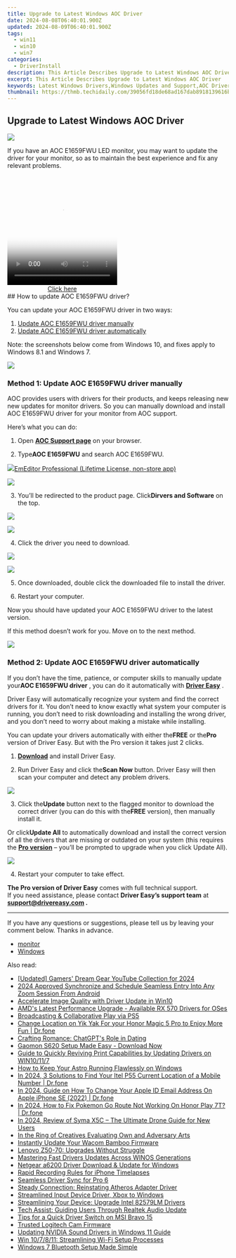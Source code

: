 ```yaml
---
title: Upgrade to Latest Windows AOC Driver
date: 2024-08-08T06:40:01.900Z
updated: 2024-08-09T06:40:01.900Z
tags:
  - win11
  - win10
  - win7
categories:
  - DriverInstall
description: This Article Describes Upgrade to Latest Windows AOC Driver
excerpt: This Article Describes Upgrade to Latest Windows AOC Driver
keywords: Latest Windows Drivers,Windows Updates and Support,AOC Drivers for Windows,Latest Driver Releases by Microsoft,Windows Vista/7 Drivers,Optimal Performance with New AOC Drivers,upgrade to latest windows aoc driver
thumbnail: https://thmb.techidaily.com/39056fd18de68ad167dab8918139616b0085a3cc76b52ba12d66889ac85fb462.jpg
---
```


## Upgrade to Latest Windows AOC Driver

![](https://images.drivereasy.com/wp-content/uploads/2019/09/image-883.png)

 If you have an AOC E1659FWU LED monitor, you may want to update the driver for your monitor, so as to maintain the best experience and fix any relevant problems.

<!-- affiliate ads begin -->
<span id="1997795">
					<video width="250" height="250" style="cursor:pointer"
           poster="//a.impactradius-go.com/display-clicktoplayimage/1997795.jpeg"
           onclick="if(!this.playClicked){this.play();this.setAttribute('controls',true);this.playClicked=true;}">
	   <source src="//a.impactradius-go.com/display-ad/23621-1997795">
	   <img src="//a.impactradius-go.com/display-clicktoplayimage/1997795.jpeg" style="border: none; height: 100%; width: 100%; object-fit: contain">
	</video>
	<div style="width:250px;text-align:center"><a href="javascript:window.open(decodeURIComponent('https%3A%2F%2Fproteahair.pxf.io%2Fc%2F5597632%2F1997795%2F23621'), '_blank');void(0);">Click here</a></div>
</span>
<img height="0" width="0" src="https://imp.pxf.io/i/5597632/1997795/23621" style="position:absolute;visibility:hidden;" border="0" />
<!-- affiliate ads end -->
## How to update AOC E1659FWU driver?

You can update your AOC E1659FWU driver in two ways:

1. [Update AOC E1659FWU driver manually](#m1)
2. [Update AOC E1659FWU driver automatically](#m2)

 Note: the screenshots below come from Windows 10, and fixes apply to Windows 8.1 and Windows 7.

<!-- affiliate ads begin -->
<a href="https://secure.2checkout.com/order/checkout.php?PRODS=3851691&QTY=1&AFFILIATE=108875&CART=1"><img src="http://www.aiseesoft.com/avangate/30p/banner.jpg" border="0"></a>
<!-- affiliate ads end -->
### Method 1: Update AOC E1659FWU driver manually

 AOC provides users with drivers for their products, and keeps releasing new new updates for monitor drivers. So you can manually download and install AOC E1659FWU driver for your monitor from AOC support.

Here’s what you can do:

 1) Open **[AOC Support page](https://us.aoc.com/)**  on your browser.

 2) Type**AOC E1659FWU** and search AOC E1659FWU.

<!-- affiliate ads begin -->
<a href="https://shop.emeditor.com/order/checkout.php?PRODS=4631722&QTY=1&AFFILIATE=108875&CART=1"><img src="https://www.emeditor.com/wp-content/uploads/2023/05/frontpage2-2048x588.webp" border="0">EmEditor Professional (Lifetime License, non-store app)</a>
<!-- affiliate ads end -->
![](https://images.drivereasy.com/wp-content/uploads/2019/09/image-878.png)

 3) You’ll be redirected to the product page. Click**Dirvers and Software** on the top.

<!-- affiliate ads begin -->
<a href="https://store.iobit.com/order/checkout.php?PRODS=1468905&QTY=1&AFFILIATE=108875&CART=1"><img src="https://secure.avangate.com/images/merchant/184260348236f9554fe9375772ff966e/ascscan_728x90.png" border="0"></a>
<!-- affiliate ads end -->
![](https://images.drivereasy.com/wp-content/uploads/2019/09/image-879.png)

4) Click the driver you need to download.

<!-- affiliate ads begin -->
<a href="https://estore.winxdvd.com/order/checkout.php?PRODS=1412049&QTY=1&AFFILIATE=108875&CART=1"><img src="https://www.winxdvd.com/affiliate/new-banner/pt-200x200.jpg" border="0"></a>
<!-- affiliate ads end -->
![](https://images.drivereasy.com/wp-content/uploads/2019/09/image-880.png)

 5) Once downloaded, double click the downloaded file to install the driver.

 6) Restart your computer.

 Now you should have updated your AOC E1659FWU driver to the latest version.

If this method doesn’t work for you. Move on to the next method.

<!-- affiliate ads begin -->
<a href="https://secure.2checkout.com/order/checkout.php?PRODS=4729320&QTY=1&AFFILIATE=108875&CART=1"><img src="https://secure.avangate.com/images/merchant/f7f07e7dab09533bc71247a5b29a7373/products/2_iDeviceMessageBox.png" border="0"></a>
<!-- affiliate ads end -->
### Method 2: Update AOC E1659FWU driver automatically

 If you don’t have the time, patience, or computer skills to manually update your**AOC E1659FWU driver** , you can do it automatically with **[Driver Easy](https://tools.techidaily.com/drivereasy/download/)**  .

 Driver Easy will automatically recognize your system and find the correct drivers for it. You don’t need to know exactly what system your computer is running, you don’t need to risk downloading and installing the wrong driver, and you don’t need to worry about making a mistake while installing.

 You can update your drivers automatically with either the**FREE** or the**Pro** version of Driver Easy. But with the Pro version it takes just 2 clicks.

 1) **[Download](https://tools.techidaily.com/drivereasy/download/)**  and install Driver Easy.

 2) Run Driver Easy and click the**Scan Now** button. Driver Easy will then scan your computer and detect any problem drivers.

![](https://images.drivereasy.com/wp-content/uploads/2019/09/image-881.png)

 3) Click the**Update** button next to the flagged monitor to download the correct driver (you can do this with the**FREE** version), then manually install it.

 Or click**Update All** to automatically download and install the correct version of all the drivers that are missing or outdated on your system (this requires the **[Pro version](https://tools.techidaily.com/drivereasy/download/)**  – you’ll be prompted to upgrade when you click Update All).

![](https://images.drivereasy.com/wp-content/uploads/2019/09/image-882.png)

4) Restart your computer to take effect.

**The Pro version of Driver Easy** comes with full technical support.  
 If you need assistance, please contact **Driver Easy’s support team** at **[support@drivereasy.com](mailto:support@drivereasy.com) .**

---

 If you have any questions or suggestions, please tell us by leaving your comment below. Thanks in advance.

* [monitor](https://tools.techidaily.com/drivereasy/download/)
* [Windows](https://tools.techidaily.com/drivereasy/download/)

<ins class="adsbygoogle"
     style="display:block"
     data-ad-format="autorelaxed"
     data-ad-client="ca-pub-7571918770474297"
     data-ad-slot="1223367746"></ins>



<ins class="adsbygoogle"
     style="display:block"
     data-ad-client="ca-pub-7571918770474297"
     data-ad-slot="8358498916"
     data-ad-format="auto"
     data-full-width-responsive="true"></ins>

<span class="atpl-alsoreadstyle">Also read:</span>
<div><ul>
<li><a href="https://eaxpv-info.techidaily.com/updated-gamers-dream-gear-youtube-collection-for-2024/"><u>[Updated] Gamers' Dream Gear  YouTube Collection for 2024</u></a></li>
<li><a href="https://some-approaches.techidaily.com/2024-approved-synchronize-and-schedule-seamless-entry-into-any-zoom-session-from-android/"><u>2024 Approved  Synchronize and Schedule  Seamless Entry Into Any Zoom Session From Android</u></a></li>
<li><a href="https://driver-install.techidaily.com/accelerate-image-quality-with-driver-update-in-win10/"><u>Accelerate Image Quality with Driver Update in Win10</u></a></li>
<li><a href="https://driver-install.techidaily.com/amds-latest-performance-upgrade-available-rx-570-drivers-for-oses/"><u>AMD's Latest Performance Upgrade - Available RX 570 Drivers for OSes</u></a></li>
<li><a href="https://games-able.techidaily.com/broadcasting-and-collaborative-play-via-ps5/"><u>Broadcasting & Collaborative Play via PS5</u></a></li>
<li><a href="https://review-topics.techidaily.com/change-location-on-yik-yak-for-your-honor-magic-5-pro-to-enjoy-more-fun-drfone-by-drfone-virtual-android/"><u>Change Location on Yik Yak For your Honor Magic 5 Pro to Enjoy More Fun | Dr.fone</u></a></li>
<li><a href="https://tech-haven.techidaily.com/crafting-romance-chatgpts-role-in-dating/"><u>Crafting Romance: ChatGPT's Role in Dating</u></a></li>
<li><a href="https://driver-install.techidaily.com/gaomon-s620-setup-made-easy-download-now/"><u>Gaomon S620 Setup Made Easy - Download Now</u></a></li>
<li><a href="https://driver-install.techidaily.com/guide-to-quickly-reviving-print-capabilities-by-updating-drivers-on-win10117/"><u>Guide to Quickly Reviving Print Capabilities by Updating Drivers on WIN10/11/7</u></a></li>
<li><a href="https://driver-install.techidaily.com/how-to-keep-your-astro-running-flawlessly-on-windows/"><u>How to Keep Your Astro Running Flawlessly on Windows</u></a></li>
<li><a href="https://android-location-track.techidaily.com/in-2024-3-solutions-to-find-your-itel-p55-current-location-of-a-mobile-number-drfone-by-drfone-virtual-android/"><u>In 2024, 3 Solutions to Find Your Itel P55 Current Location of a Mobile Number | Dr.fone</u></a></li>
<li><a href="https://iphone-unlock.techidaily.com/in-2024-guide-on-how-to-change-your-apple-id-email-address-on-apple-iphone-se-2022-drfone-by-drfone-ios/"><u>In 2024, Guide on How To Change Your Apple ID Email Address On Apple iPhone SE (2022) | Dr.fone</u></a></li>
<li><a href="https://pokemon-go-android.techidaily.com/in-2024-how-to-fix-pokemon-go-route-not-working-on-honor-play-7t-drfone-by-drfone-virtual-android/"><u>In 2024, How to Fix Pokemon Go Route Not Working On Honor Play 7T? | Dr.fone</u></a></li>
<li><a href="https://extra-support.techidaily.com/in-2024-review-of-syma-x5c-the-ultimate-drone-guide-for-new-users/"><u>In 2024, Review of Syma X5C – The Ultimate Drone Guide for New Users</u></a></li>
<li><a href="https://youtube-web.techidaily.com/e-ring-of-creatives-evaluating-own-and-adversary-arts/"><u>In the Ring of Creatives  Evaluating Own and Adversary Arts</u></a></li>
<li><a href="https://driver-install.techidaily.com/instantly-update-your-wacom-bamboo-firmware/"><u>Instantly Update Your Wacom Bamboo Firmware</u></a></li>
<li><a href="https://driver-install.techidaily.com/lenovo-z50-70-upgrades-without-struggle/"><u>Lenovo Z50-70: Upgrades Without Struggle</u></a></li>
<li><a href="https://driver-install.techidaily.com/mastering-fast-drivers-updates-across-winos-generations/"><u>Mastering Fast Drivers Updates Across WINOS Generations</u></a></li>
<li><a href="https://driver-install.techidaily.com/netgear-a6200-driver-download-and-update-for-windows/"><u>Netgear a6200 Driver Download & Update for Windows</u></a></li>
<li><a href="https://extra-resources.techidaily.com/rapid-recording-rules-for-iphone-timelapses/"><u>Rapid Recording Rules for iPhone Timelapses</u></a></li>
<li><a href="https://driver-install.techidaily.com/seamless-driver-sync-for-pro-6/"><u>Seamless Driver Sync for Pro 6</u></a></li>
<li><a href="https://driver-install.techidaily.com/steady-connection-reinstating-atheros-adapter-driver/"><u>Steady Connection: Reinstating Atheros Adapter Driver</u></a></li>
<li><a href="https://driver-install.techidaily.com/streamlined-input-device-driver-xbox-to-windows/"><u>Streamlined Input Device Driver, Xbox to Windows</u></a></li>
<li><a href="https://driver-install.techidaily.com/streamlining-your-device-upgrade-intel-82579lm-drivers/"><u>Streamlining Your Device: Upgrade Intel 82579LM Drivers</u></a></li>
<li><a href="https://driver-install.techidaily.com/tech-assist-guiding-users-through-realtek-audio-update/"><u>Tech Assist: Guiding Users Through Realtek Audio Update</u></a></li>
<li><a href="https://driver-install.techidaily.com/tips-for-a-quick-driver-switch-on-msi-bravo-15/"><u>Tips for a Quick Driver Switch on MSI Bravo 15</u></a></li>
<li><a href="https://driver-install.techidaily.com/trusted-logitech-cam-firmware/"><u>Trusted Logitech Cam Firmware</u></a></li>
<li><a href="https://driver-install.techidaily.com/updating-nvidia-sound-drivers-in-windows-11-guide/"><u>Updating NVIDIA Sound Drivers in Windows 11 Guide</u></a></li>
<li><a href="https://driver-install.techidaily.com/win-107811-streamlining-wi-fi-setup-processes/"><u>Win 10/7/8/11: Streamlining Wi-Fi Setup Processes</u></a></li>
<li><a href="https://driver-install.techidaily.com/windows-7-bluetooth-setup-made-simple/"><u>Windows 7 Bluetooth Setup Made Simple</u></a></li>
</ul></div>

